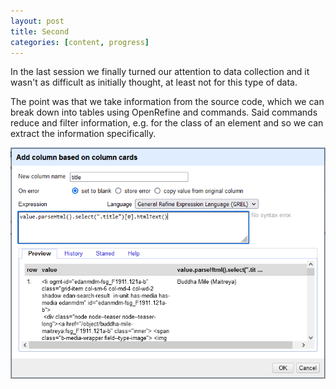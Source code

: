 ```yaml
---
layout: post
title: Second
categories: [content, progress]
---
```

In the last session we finally turned our attention to data collection and it wasn't as difficult as initially thought, at least not for this type of data.
<!--more-->
The point was that we take information from the source code, which we can break down into tables using OpenRefine and commands. Said commands reduce and filter information, e.g. for the class of an element and so we can extract the information specifically.

![screenshot of the command window to filter for the title of the object](https://raw.githubusercontent.com/itspepps/itspepps.github.io/main/assets/image/Screenshot8_b.png)
